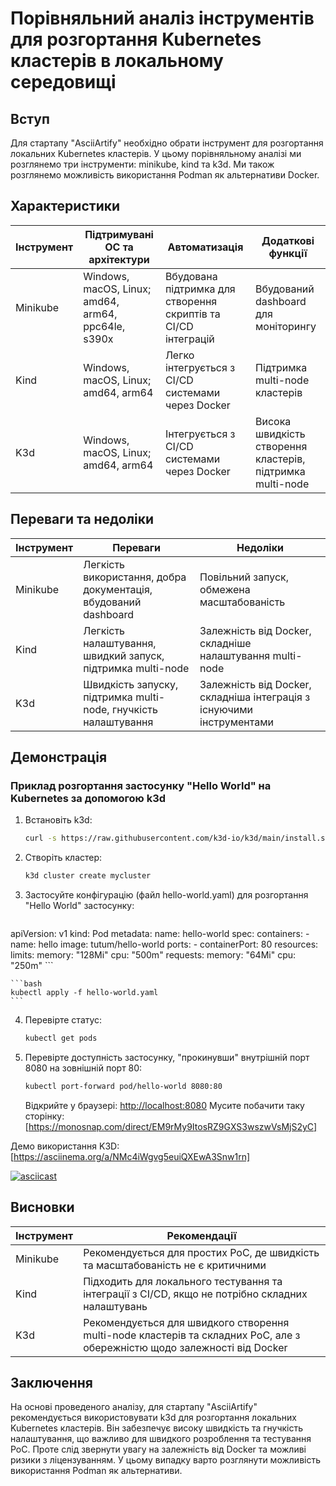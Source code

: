 # Порівняльний аналіз інструментів для розгортання Kubernetes кластерів в локальному середовищі

## Вступ

Для стартапу "AsciiArtify" необхідно обрати інструмент для розгортання локальних Kubernetes кластерів. У цьому порівняльному аналізі ми розглянемо три інструменти: minikube, kind та k3d. Ми також розглянемо можливість використання Podman як альтернативи Docker.

## Характеристики

| Інструмент | Підтримувані ОС та архітектури | Автоматизація | Додаткові функції |
|------------|-------------------------------|---------------|-------------------|
| Minikube   | Windows, macOS, Linux; amd64, arm64, ppc64le, s390x | Вбудована підтримка для створення скриптів та CI/CD інтеграцій | Вбудований dashboard для моніторингу |
| Kind       | Windows, macOS, Linux; amd64, arm64 | Легко інтегрується з CI/CD системами через Docker | Підтримка multi-node кластерів |
| K3d        | Windows, macOS, Linux; amd64, arm64 | Інтегрується з CI/CD системами через Docker | Висока швидкість створення кластерів, підтримка multi-node |

## Переваги та недоліки

| Інструмент | Переваги | Недоліки |
|------------|----------|----------|
| Minikube   | Легкість використання, добра документація, вбудований dashboard | Повільний запуск, обмежена масштабованість |
| Kind       | Легкість налаштування, швидкий запуск, підтримка multi-node | Залежність від Docker, складніше налаштування multi-node |
| K3d        | Швидкість запуску, підтримка multi-node, гнучкість налаштування | Залежність від Docker, складніша інтеграція з існуючими інструментами |

## Демонстрація

### Приклад розгортання застосунку "Hello World" на Kubernetes за допомогою k3d

1. Встановіть k3d:
    ```bash
    curl -s https://raw.githubusercontent.com/k3d-io/k3d/main/install.sh | bash
    ```

2. Створіть кластер:
    ```bash
    k3d cluster create mycluster
    ```

3. Застосуйте конфігурацію (файл hello-world.yaml) для розгортання "Hello World" застосунку:
    ```yaml
apiVersion: v1
kind: Pod
metadata:
  name: hello-world
spec:
  containers:
    - name: hello
      image: tutum/hello-world
      ports:
        - containerPort: 80
      resources:
        limits:
          memory: "128Mi"
          cpu: "500m"
        requests:
          memory: "64Mi"
          cpu: "250m"
    ```

    ```bash
    kubectl apply -f hello-world.yaml
    ```

4. Перевірте статус:
    ```bash
    kubectl get pods
    ```

5. Перевірте доступність застосунку, "прокинувши" внутрішній порт 8080 на зовнішній порт 80:
    ```bash
    kubectl port-forward pod/hello-world 8080:80
    ```

    Відкрийте у браузері: [http://localhost:8080](http://localhost:8080)
    Мусите побачити таку сторінку: [https://monosnap.com/direct/EM9rMy9ItosRZ9GXS3wszwVsMjS2yC]

Демо використання K3D: [https://asciinema.org/a/NMc4iWgvg5euiQXEwA3Snw1rn]

[![asciicast](https://asciinema.org/a/NMc4iWgvg5euiQXEwA3Snw1rn.svg)](https://asciinema.org/a/NMc4iWgvg5euiQXEwA3Snw1rn)

## Висновки

| Інструмент | Рекомендації |
|------------|--------------|
| Minikube   | Рекомендується для простих PoC, де швидкість та масштабованість не є критичними |
| Kind       | Підходить для локального тестування та інтеграції з CI/CD, якщо не потрібно складних налаштувань |
| K3d        | Рекомендується для швидкого створення multi-node кластерів та складних PoC, але з обережністю щодо залежності від Docker |

## Заключення

На основі проведеного аналізу, для стартапу "AsciiArtify" рекомендується використовувати k3d для розгортання локальних Kubernetes кластерів. Він забезпечує високу швидкість та гнучкість налаштування, що важливо для швидкого розроблення та тестування PoC. Проте слід звернути увагу на залежність від Docker та можливі ризики з ліцензуванням. У цьому випадку варто розглянути можливість використання Podman як альтернативи.

